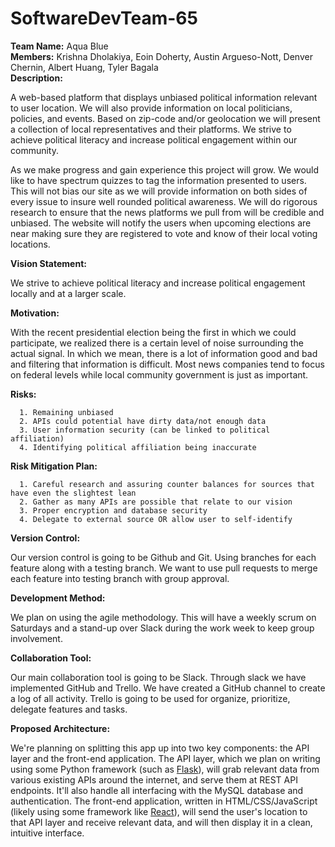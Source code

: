 # SoftwareDevTeam-65
**Team Name:** Aqua Blue   
**Members:** Krishna Dholakiya, Eoin Doherty, Austin Argueso-Nott, Denver Chernin, Albert Huang, Tyler Bagala  
**Description:**

  A web-based platform that displays unbiased political information relevant to user location. We will also provide information on local politicians, policies, and events. Based on zip-code and/or geolocation we will present a collection of local representatives and their platforms. We strive to achieve political literacy and increase political engagement within our community.

  As we make progress and gain experience this project will grow. We would like to have spectrum quizzes to tag the information presented to users. This will not bias our site as we will provide information on both sides of every issue to insure well rounded political awareness. We will do rigorous research to ensure that the news platforms we pull from will be credible and unbiased. The website will notify the users when upcoming elections are near making sure they are registered to vote and know of their local voting locations.
 
  
**Vision Statement:**

We strive to achieve political literacy and increase political engagement locally and at a larger scale. 

**Motivation:**  

  With the recent presidential election being the first in which we could participate, we realized there is a certain level of noise surrounding the actual signal. In which we mean, there is a lot of information good and bad and filtering that information is difficult. Most news companies tend to focus on federal levels while local community government is just as important. 

**Risks:**

      1. Remaining unbiased
      2. APIs could potential have dirty data/not enough data 
      3. User information security (can be linked to political affiliation) 
      4. Identifying political affiliation being inaccurate 

**Risk Mitigation Plan:**  

      1. Careful research and assuring counter balances for sources that have even the slightest lean 
      2. Gather as many APIs are possible that relate to our vision 
      3. Proper encryption and database security 
      4. Delegate to external source OR allow user to self-identify 
      
**Version Control:**  

  Our version control is going to be Github and Git. Using branches for each feature along with a testing branch. We want to use pull requests to merge each feature into testing branch with group approval. 
  
**Development Method:**  

  We plan on using the agile methodology. This will have a weekly scrum on Saturdays and a stand-up over Slack during the work week to keep group involvement. 
  
**Collaboration Tool:**  
 
  Our main collaboration tool is going to be Slack. Through slack we have implemented GitHub and Trello. We have created a GitHub channel to create a log of all activity. Trello is going to be used for organize, prioritize, delegate features and tasks. 
  
**Proposed Architecture:**  

We're planning on splitting this app up into two key components: the API layer and the front-end application. The API layer, which we plan on writing using some Python framework (such as [Flask](http://flask.pocoo.org/)), will grab relevant data from various existing APIs around the internet, and serve them at REST API endpoints. It'll also handle all interfacing with the MySQL database and authentication. The front-end application, written in HTML/CSS/JavaScript (likely using some framework like [React](https://facebook.github.io/react/)), will send the user's location to that API layer and receive relevant data, and will then display it in a clean, intuitive interface.
  
